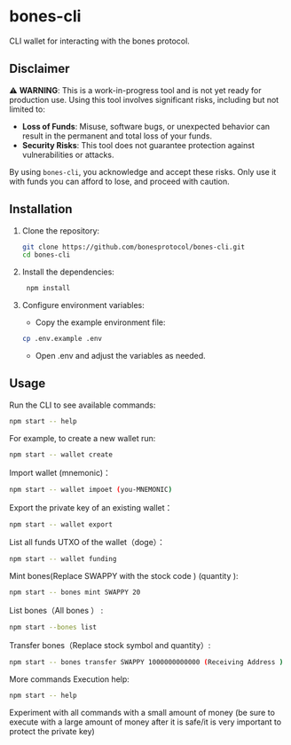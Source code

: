 # bones-cli

CLI wallet for interacting with the bones protocol. 

## Disclaimer

⚠️ **WARNING**: This is a work-in-progress tool and is not yet ready for production use. Using this tool involves significant risks, including but not limited to:

- **Loss of Funds**: Misuse, software bugs, or unexpected behavior can result in the permanent and total loss of your funds.
- **Security Risks**: This tool does not guarantee protection against vulnerabilities or attacks.

By using `bones-cli`, you acknowledge and accept these risks. Only use it with funds you can afford to lose, and proceed with caution.

## Installation

1. Clone the repository:
   ```bash
   git clone https://github.com/bonesprotocol/bones-cli.git
   cd bones-cli
   ```
   
2. Install the dependencies:
   ```bash
    npm install
    ```
   
3.	Configure environment variables:
    - Copy the example environment file:
    ```bash
    cp .env.example .env
    ```
    - Open .env and adjust the variables as needed.

## Usage

Run the CLI to see available commands:

```bash
npm start -- help
```

For example, to create a new wallet run:

```bash
npm start -- wallet create
```

Import wallet (mnemonic)：

```bash
npm start -- wallet impoet (you-MNEMONIC) 
```

Export the private key of an existing wallet：

```bash
npm start -- wallet export
```

List all funds UTXO of the wallet（doge）：

```bash
npm start -- wallet funding
```

Mint bones(Replace SWAPPY with the stock code )  (quantity ):

```bash
npm start -- bones mint SWAPPY 20
```

List bones（All bones ） :

```bash
npm start --bones list
```

Transfer bones（Replace stock symbol and quantity）:

```bash
npm start -- bones transfer SWAPPY 1000000000000 (Receiving Address )
```

More commands Execution help:

```bash
npm start -- help
```

Experiment with all commands with a small amount of money (be sure to execute with a large amount of money after it is safe/it is very important to protect the private key)



